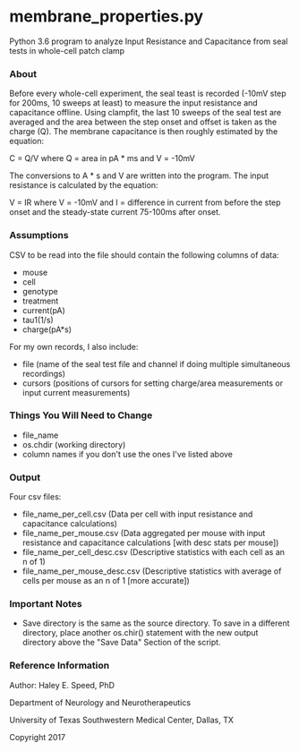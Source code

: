# membrane_properties.py
Python 3.6 program to analyze Input Resistance and Capacitance from seal tests in whole-cell patch clamp

### About
Before every whole-cell experiment, the seal teast is recorded (-10mV step for 200ms, 10 sweeps at least) to measure the input resistance and capacitance offline. Using clampfit, the last 10 sweeps of the seal test are averaged and the area between the step onset and offset is taken as the charge (Q). The membrane capacitance is then roughly estimated by the equation:

  C = Q/V where Q = area in pA * ms and V = -10mV 
  
  
  The conversions to A * s and V are written into the program. The input resistance is calculated by the equation:
  
  V = IR where V = -10mV and I = difference in current from before the step onset and the steady-state current 75-100ms after onset.
  
  
  
### Assumptions
  CSV to be read into the file should contain the following columns of data:
  
  - mouse	
  - cell	
  - genotype	
  - treatment	
  - current(pA)	
  - tau1(1/s)	
  - charge(pA*s)	
  
  
  For my own records, I also include:
  - file  (name of the seal test file and channel if doing multiple simultaneous recordings)
  - cursors (positions of cursors for setting charge/area measurements or input current measurements)

  
  
### Things You Will Need to Change
  
  - file_name
  - os.chdir (working directory) 
  - column names if you don't use the ones I've listed above
  
  
### Output
  
  Four csv files:
  
  * file_name_per_cell.csv (Data per cell  with input resistance and capacitance calculations)
  * file_name_per_mouse.csv (Data aggregated per mouse  with input resistance and capacitance calculations [with desc stats per mouse])
  * file_name_per_cell_desc.csv (Descriptive statistics with each cell as an n of 1)
  * file_name_per_mouse_desc.csv (Descriptive statistics with average of cells per mouse as an n of 1 [more accurate])
  
  
  
  
### Important Notes
  
  - Save directory is the same as the source directory. To save in a different directory, place another os.chir() statement with the new output directory above the "Save Data" Section of the script.
  
  
### Reference Information

Author: Haley E. Speed, PhD

Department of Neurology and Neurotherapeutics

University of Texas Southwestern Medical Center, Dallas, TX

Copyright 2017

